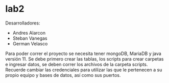 # lab2

Desarrolladores:

- Andres Alarcon
- Steban Vanegas
- German Velasco

Para poder correr el proyecto se necesita tener mongoDB, MariaDB y java versión 11.
Se debe primero crear las tablas, los scripts para crear carpetas e ingresar datos, se deben correr los archivos de la carpeta scripts.
Recuerde cambiar las credenciales para utilizar las que le pertenecen a su propio equipo y bases de datos, así como sus puertos.